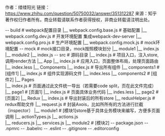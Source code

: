 作者：缕缕阳光
链接：https://www.zhihu.com/question/50750032/answer/351312287
来源：知乎
著作权归作者所有。商业转载请联系作者获得授权，非商业转载请注明出处。

-- build                      # webpack配置目录
   |__ webpack.config.base.js # 基础配置
   |__ webpack.config.dev.js  # 开发环境配置 集成webpack-dev-server
   |__ webpack.config.pro.js  # 生产环境配置
   |__ webpack.config.mock.js # mock环境配置
-- mock                       # mock接口目录，mock按照模块划分
   |__ module1
       |__ index.js
   |__ module2
       |__ index.js
-- src                        # 源码目录
   |__ index.js               # 项目入口，注入store, 调用render方法
   |__ App
       |__ index.js           # 应用入口，页面整体布局，处理页面路由
       |__ index.less
   |__ Components
       |__ index.js           # 导出所有组件
       |__ components1        # [组件1]
           |__ index.js       # 组件实现源码文件
           |__ index.less
       |__ components2        # [组件2]
   |__ Pages                  
       |__ index.js           # 页面通过此文件统一导出（若需要code split，页在此文件完成）
       |__ page1              # [页面1]
           |__ index.js       # 页面具体业务代码
           |__ indes.less
       |__ page2              # [页面2]
   |__ Redux
       |__ index.js           # 导出封装后的所有store
       |__ reduxHelper.js     # redux帮助文件
       |__ request.js         # 封装Axois，比如所所有的方法进行拦截（inspector）
       |__ module1            # [模块1]store基于具体业务模块来编写，方便多页面调用
           |__ actionTypes.js 
           |__ actions.js     
           |__ reducers.js
           |__ services.js
       |__ module2            # [模块2]
-- package.json
-- .npmrc
-- .babelrc
-- .eslint
-- .gitignore
-- .editorconfig